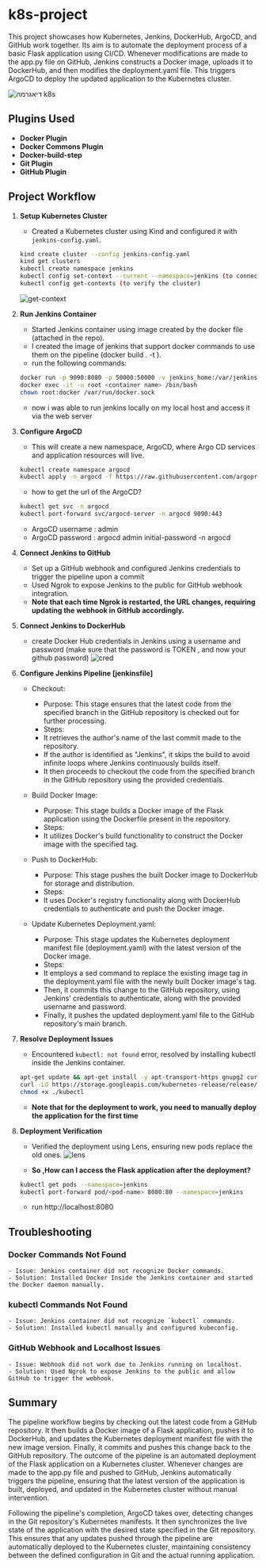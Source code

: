 # k8s-project
This project showcases how Kubernetes, Jenkins, DockerHub, ArgoCD, and GitHub work together. Its aim is to automate the deployment process of a basic Flask application using CI/CD. Whenever modifications are made to the app.py file on GitHub, Jenkins constructs a Docker image, uploads it to DockerHub, and then modifies the deployment.yaml file. This triggers ArgoCD to deploy the updated application to the Kubernetes cluster.


![_דיאגרמה k8s_](https://github.com/DorAvissar/K8S_Jenkins/assets/165499842/8da6839b-cc4b-40ba-bba8-c27dcd779116)

## Plugins Used
- **Docker Plugin**
- **Docker Commons Plugin**
- **Docker-build-step**
- **Git Plugin**
- **GitHub Plugin**


## Project Workflow

1. **Setup Kubernetes Cluster**
    - Created a Kubernetes cluster using Kind and configured it with `jenkins-config.yaml`.
    
    ```sh
    kind create cluster --config jenkins-config.yaml
    kind get clusters
    kubectl create namespace jenkins
    kubectl config set-context --current --namespace=jenkins (to connect the namespace to the cluster)
    kubectl config get-contexts (to verify the cluster)
    ```
    ![get-context](https://github.com/DorAvissar/K8S_Jenkins/assets/165499842/706ccf33-c77e-4936-b4da-9befbbbf3845)

2. **Run Jenkins Container**
    - Started Jenkins container using image created by the docker file (attached in the repo).
    - I created the image of jenkins that support docker commands to use them on the pipeline (docker build . -t <imagename>). 
    - run the following commands: 
    
    ```sh
    docker run -p 9090:8080 -p 50000:50000 -v jenkins_home:/var/jenkins_home -v /var/run/docker.sock:/var/run/docker.sock <imagename> 
    docker exec -it -u root <container name> /bin/bash
    chown root:docker /var/run/docker.sock
    ```
    - now i was able to run jenkins locally on my local host and access it via the web server

3. **Configure ArgoCD**
    - This will create a new namespace, ArgoCD, where Argo CD services and application resources will live.
    ```sh
    kubectl create namespace argocd
    kubectl apply -n argocd -f https://raw.githubusercontent.com/argoproj/argo-cd/stable/manifests/install.yaml
    ```

    - how to get the url of the ArgoCD? 
    ```sh
    kubectl get svc -n argocd
    kubectl port-forward svc/argocd-server -n argocd 9090:443
    ```

    - ArgoCD username : admin
    - ArgoCD password : argocd admin initial-password -n argocd

4. **Connect Jenkins to GitHub**
    - Set up a GitHub webhook and configured Jenkins credentials to trigger the pipeline upon a commit 
    - Used Ngrok to expose Jenkins to the public for GitHub webhook integration.
    - **Note that each time Ngrok is restarted, the URL changes, requiring updating the webhook in GitHub accordingly.**

5. **Connect Jenkins to DockerHub**
    - create Docker Hub credentials in Jenkins using a username and password (make sure that the password is TOKEN , and now your github password)
![cred](https://github.com/DorAvissar/K8S_Jenkins/assets/165499842/9e4be6e8-dd64-4046-86d5-64fa53b933c6)


6. **Configure Jenkins Pipeline [jenkinsfile]**
    - Checkout:
        - Purpose: This stage ensures that the latest code from the specified branch in the GitHub repository is checked out for further processing.
        - Steps:
        - It retrieves the author's name of the last commit made to the repository.
        - If the author is identified as "Jenkins", it skips the build to avoid infinite loops where Jenkins continuously builds itself.
        - It then proceeds to checkout the code from the specified branch in the GitHub repository using the provided credentials.

    - Build Docker Image:
        - Purpose: This stage builds a Docker image of the Flask application using the Dockerfile present in the repository.
        - Steps:
        - It utilizes Docker's build functionality to construct the Docker image with the specified tag.
    
    - Push to DockerHub:
        - Purpose: This stage pushes the built Docker image to DockerHub for storage and distribution.
        - Steps:
        - It uses Docker's registry functionality along with DockerHub credentials to authenticate and push the Docker image.

    - Update Kubernetes Deployment.yaml:
        - Purpose: This stage updates the Kubernetes deployment manifest file (deployment.yaml) with the latest version of the Docker image.
        - Steps:
        - It employs a sed command to replace the existing image tag in the deployment.yaml file with the newly built Docker image's tag.
        - Then, it commits this change to the GitHub repository, using Jenkins' credentials to authenticate, along with the provided username and password.
        - Finally, it pushes the updated deployment.yaml file to the GitHub repository's main branch.

7. **Resolve Deployment Issues**
    - Encountered `kubectl: not found` error, resolved by installing kubectl inside the Jenkins container.
    
    ```sh
    apt-get update && apt-get install -y apt-transport-https gnupg2 curl
    curl -LO https://storage.googleapis.com/kubernetes-release/release/$(curl -s https://storage.googleapis.com/kubernetes-release/release/stable.txt)/bin/linux/amd64/kubectl
    chmod +x ./kubectl
    ```
    - **Note that for the deployment to work, you need to manually deploy the application for the first time**

8. **Deployment Verification**
    - Verified the deployment using Lens, ensuring new pods replace the old ones.
![lens](https://github.com/DorAvissar/K8S_Jenkins/assets/165499842/692e8a6c-c689-4ea9-8e47-4ca51d7cc0bb)

    - **So ,How can I access the Flask application after the deployment?** 
    ```sh
    kubectl get pods --namespace=jenkins
    kubectl port-forward pod/<pod-name> 8080:80 --namespace=jenkins
    ```
    - run http://localhost:8080

## Troubleshooting

### Docker Commands Not Found
    - Issue: Jenkins container did not recognize Docker commands.
    - Solution: Installed Docker Inside the Jenkins container and started the Docker daemon manually.

### kubectl Commands Not Found
    - Issue: Jenkins container did not recognize `kubectl` commands.
    - Solution: Installed kubectl manually and configured kubeconfig.

### GitHub Webhook and Localhost Issues
    - Issue: Webhook did not work due to Jenkins running on localhost.
    - Solution: Used Ngrok to expose Jenkins to the public and allow GitHub to trigger the webhook.

## Summary
The pipeline workflow begins by checking out the latest code from a GitHub repository. It then builds a Docker image of a Flask application, pushes it to DockerHub, and updates the Kubernetes deployment manifest file with the new image version. Finally, it commits and pushes this change back to the GitHub repository.
The outcome of the pipeline is an automated deployment of the Flask application on a Kubernetes cluster. Whenever changes are made to the app.py file and pushed to GitHub, Jenkins automatically triggers the pipeline, ensuring that the latest version of the application is built, deployed, and updated in the Kubernetes cluster without manual intervention.

Following the pipeline's completion, ArgoCD takes over, detecting changes in the Git repository's Kubernetes manifests. It then synchronizes the live state of the application with the desired state specified in the Git repository. This ensures that any updates pushed through the pipeline are automatically deployed to the Kubernetes cluster, maintaining consistency between the defined configuration in Git and the actual running application.